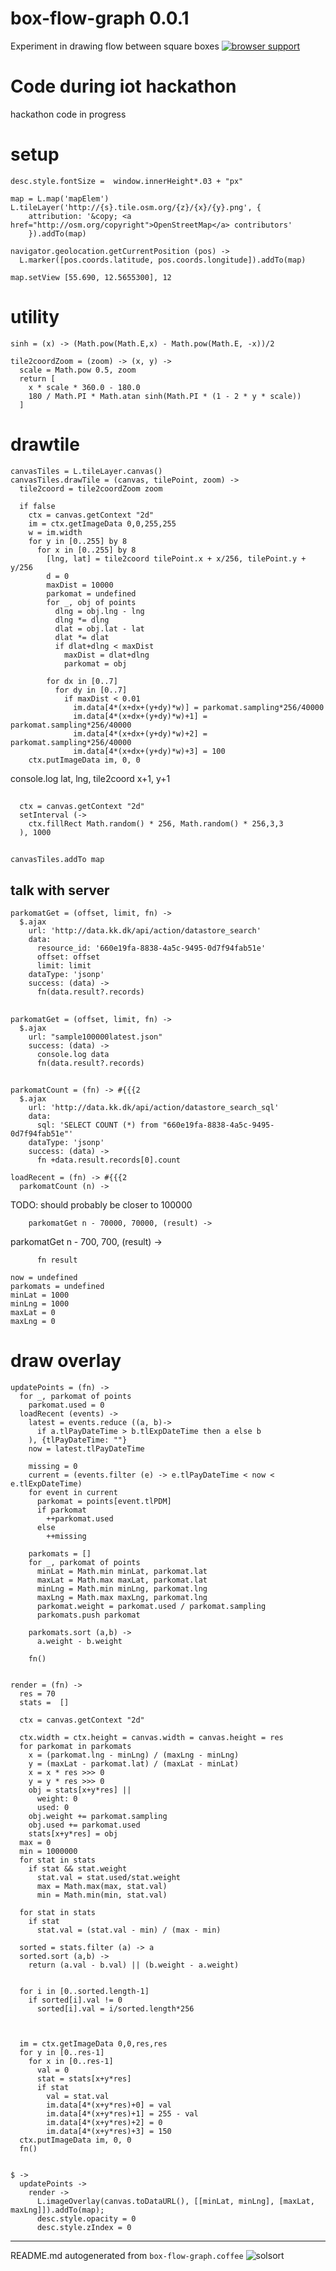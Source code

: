 # box-flow-graph 0.0.1

Experiment in drawing flow between square boxes
[![browser support](https://ci.testling.com/rasmuserik/box-flow-graph.png)](http://ci.testling.com/rasmuserik/box-flow-graph)


# Code during iot hackathon

hackathon code in progress

# setup

    
    desc.style.fontSize =  window.innerHeight*.03 + "px"
    
    map = L.map('mapElem')
    L.tileLayer('http://{s}.tile.osm.org/{z}/{x}/{y}.png', {
        attribution: '&copy; <a href="http://osm.org/copyright">OpenStreetMap</a> contributors'
        }).addTo(map)
    
    navigator.geolocation.getCurrentPosition (pos) ->
      L.marker([pos.coords.latitude, pos.coords.longitude]).addTo(map)
    
    map.setView [55.690, 12.5655300], 12

# utility

    sinh = (x) -> (Math.pow(Math.E,x) - Math.pow(Math.E, -x))/2
    
    tile2coordZoom = (zoom) -> (x, y) ->
      scale = Math.pow 0.5, zoom
      return [
        x * scale * 360.0 - 180.0
        180 / Math.PI * Math.atan sinh(Math.PI * (1 - 2 * y * scale))
      ]
    

# drawtile

    canvasTiles = L.tileLayer.canvas()
    canvasTiles.drawTile = (canvas, tilePoint, zoom) ->
      tile2coord = tile2coordZoom zoom
    
      if false
        ctx = canvas.getContext "2d"
        im = ctx.getImageData 0,0,255,255
        w = im.width
        for y in [0..255] by 8
          for x in [0..255] by 8
            [lng, lat] = tile2coord tilePoint.x + x/256, tilePoint.y + y/256
            d = 0
            maxDist = 10000
            parkomat = undefined
            for _, obj of points
              dlng = obj.lng - lng
              dlng *= dlng
              dlat = obj.lat - lat
              dlat *= dlat
              if dlat+dlng < maxDist
                maxDist = dlat+dlng
                parkomat = obj
    
            for dx in [0..7]
              for dy in [0..7]
                if maxDist < 0.01
                  im.data[4*(x+dx+(y+dy)*w)] = parkomat.sampling*256/40000
                  im.data[4*(x+dx+(y+dy)*w)+1] = parkomat.sampling*256/40000
                  im.data[4*(x+dx+(y+dy)*w)+2] = parkomat.sampling*256/40000
                  im.data[4*(x+dx+(y+dy)*w)+3] = 100
        ctx.putImageData im, 0, 0
    
    
    

console.log lat, lng, tile2coord x+1, y+1
##

      ctx = canvas.getContext "2d"
      setInterval (->
        ctx.fillRect Math.random() * 256, Math.random() * 256,3,3
      ), 1000

##

    
    canvasTiles.addTo map

## talk with server

    
    parkomatGet = (offset, limit, fn) ->
      $.ajax
        url: 'http://data.kk.dk/api/action/datastore_search'
        data:
          resource_id: '660e19fa-8838-4a5c-9495-0d7f94fab51e'
          offset: offset
          limit: limit
        dataType: 'jsonp'
        success: (data) ->
          fn(data.result?.records)
    

##

    parkomatGet = (offset, limit, fn) ->
      $.ajax
        url: "sample100000latest.json"
        success: (data) ->
          console.log data
          fn(data.result?.records)

##

    
    parkomatCount = (fn) -> #{{{2
      $.ajax
        url: 'http://data.kk.dk/api/action/datastore_search_sql'
        data:
          sql: 'SELECT COUNT (*) from "660e19fa-8838-4a5c-9495-0d7f94fab51e"'
        dataType: 'jsonp'
        success: (data) ->
          fn +data.result.records[0].count
    
    loadRecent = (fn) -> #{{{2
      parkomatCount (n) ->

TODO: should probably be closer to 100000

        parkomatGet n - 70000, 70000, (result) ->

parkomatGet n - 700, 700, (result) ->

          fn result
    
    now = undefined
    parkomats = undefined
    minLat = 1000
    minLng = 1000
    maxLat = 0
    maxLng = 0
    

# draw overlay

    updatePoints = (fn) ->
      for _, parkomat of points
        parkomat.used = 0
      loadRecent (events) ->
        latest = events.reduce ((a, b)->
          if a.tlPayDateTime > b.tlExpDateTime then a else b
        ), {tlPayDateTime: ""}
        now = latest.tlPayDateTime
    
        missing = 0
        current = (events.filter (e) -> e.tlPayDateTime < now < e.tlExpDateTime)
        for event in current
          parkomat = points[event.tlPDM]
          if parkomat
            ++parkomat.used
          else
            ++missing
    
        parkomats = []
        for _, parkomat of points
          minLat = Math.min minLat, parkomat.lat
          maxLat = Math.max maxLat, parkomat.lat
          minLng = Math.min minLng, parkomat.lng
          maxLng = Math.max maxLng, parkomat.lng
          parkomat.weight = parkomat.used / parkomat.sampling
          parkomats.push parkomat
    
        parkomats.sort (a,b) ->
          a.weight - b.weight
    
        fn()
    
    
    render = (fn) ->
      res = 70
      stats =  []
    
      ctx = canvas.getContext "2d"
    
      ctx.width = ctx.height = canvas.width = canvas.height = res
      for parkomat in parkomats
        x = (parkomat.lng - minLng) / (maxLng - minLng)
        y = (maxLat - parkomat.lat) / (maxLat - minLat)
        x = x * res >>> 0
        y = y * res >>> 0
        obj = stats[x+y*res] ||
          weight: 0
          used: 0
        obj.weight += parkomat.sampling
        obj.used += parkomat.used
        stats[x+y*res] = obj
      max = 0
      min = 1000000
      for stat in stats
        if stat && stat.weight
          stat.val = stat.used/stat.weight
          max = Math.max(max, stat.val)
          min = Math.min(min, stat.val)
    
      for stat in stats
        if stat
          stat.val = (stat.val - min) / (max - min)
    
      sorted = stats.filter (a) -> a
      sorted.sort (a,b) ->
        return (a.val - b.val) || (b.weight - a.weight)
    
    
      for i in [0..sorted.length-1]
        if sorted[i].val != 0
          sorted[i].val = i/sorted.length*256
    
    
    
      im = ctx.getImageData 0,0,res,res
      for y in [0..res-1]
        for x in [0..res-1]
          val = 0
          stat = stats[x+y*res]
          if stat
            val = stat.val
            im.data[4*(x+y*res)+0] = val
            im.data[4*(x+y*res)+1] = 255 - val
            im.data[4*(x+y*res)+2] = 0
            im.data[4*(x+y*res)+3] = 150
      ctx.putImageData im, 0, 0
      fn()
    
    
    $ ->
      updatePoints ->
        render ->
          L.imageOverlay(canvas.toDataURL(), [[minLat, minLng], [maxLat, maxLng]]).addTo(map);
          desc.style.opacity = 0
          desc.style.zIndex = 0
    

----

README.md autogenerated from `box-flow-graph.coffee` ![solsort](https://ssl.solsort.com/_reputil_rasmuserik_box-flow-graph.png)
